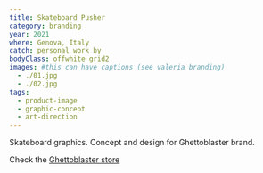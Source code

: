 ```yaml
---
title: Skateboard Pusher
category: branding
year: 2021
where: Genova, Italy
catch: personal work by
bodyClass: offwhite grid2
images: #this can have captions (see valeria branding)
  - ./01.jpg
  - ./02.jpg
tags:
  - product-image
  - graphic-concept
  - art-direction
---
```


Skateboard graphics. Concept and design for Ghettoblaster brand.

Check the [Ghettoblaster store](https://ghettoblasterwear/?source=rokma.com)
